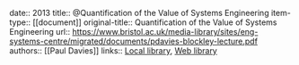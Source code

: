 date:: 2013
title:: @Quantification of the Value of Systems Engineering
item-type:: [[document]]
original-title:: Quantification of the Value of Systems Engineering
url:: https://www.bristol.ac.uk/media-library/sites/eng-systems-centre/migrated/documents/pdavies-blockley-lecture.pdf
authors:: [[Paul Davies]]
links:: [Local library](zotero://select/library/items/7IW8VCXE), [Web library](https://www.zotero.org/users/6520516/items/7IW8VCXE)
